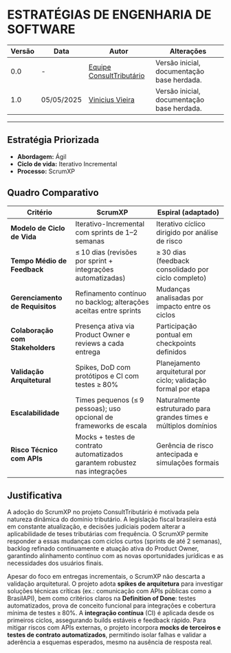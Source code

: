 # **ESTRATÉGIAS DE ENGENHARIA DE SOFTWARE**

| Versão | Data       | Autor                                                                                      | Alterações                                 |
| ------ | ---------- | ------------------------------------------------------------------------------------------ | ------------------------------------------ |
| 0.0    | -          | [Equipe ConsultTributário](https://github.com/mdsreq-fga-unb/2025.1-T02-ConsultTributario) | Versão inicial, documentação base herdada. |
| 1.0    | 05/05/2025 | [Vinicius Vieira](https://github.com/viniciusvieira00)                                     | Versão inicial, documentação base herdada. |


---

## Estratégia Priorizada

- **Abordagem:** Ágil  
- **Ciclo de vida:** Iterativo Incremental  
- **Processo:** ScrumXP

## Quadro Comparativo

| Critério                         | ScrumXP                                                                    | Espiral (adaptado)                                               |
| -------------------------------- | -------------------------------------------------------------------------- | ---------------------------------------------------------------- |
| **Modelo de Ciclo de Vida**      | Iterativo-Incremental com sprints de 1–2 semanas                           | Iterativo cíclico dirigido por análise de risco                  |
| **Tempo Médio de Feedback**      | ≤ 10 dias (revisões por sprint + integrações automatizadas)                | ≥ 30 dias (feedback consolidado por ciclo completo)              |
| **Gerenciamento de Requisitos**  | Refinamento contínuo no backlog; alterações aceitas entre sprints          | Mudanças analisadas por impacto entre os ciclos                  |
| **Colaboração com Stakeholders** | Presença ativa via Product Owner e reviews a cada entrega                  | Participação pontual em checkpoints definidos                    |
| **Validação Arquitetural**       | Spikes, DoD com protótipos e CI com testes ≥ 80%                           | Planejamento arquitetural por ciclo; validação formal por etapa  |
| **Escalabilidade**               | Times pequenos (≤ 9 pessoas); uso opcional de frameworks de escala         | Naturalmente estruturado para grandes times e múltiplos domínios |
| **Risco Técnico com APIs**       | Mocks + testes de contrato automatizados garantem robustez nas integrações | Gerência de risco antecipada e simulações formais                |

## Justificativa

A adoção do ScrumXP no projeto ConsultTributário é motivada pela natureza dinâmica do domínio tributário. A legislação fiscal brasileira está em constante atualização, e decisões judiciais podem alterar a aplicabilidade de teses tributárias com frequência. O ScrumXP permite responder a essas mudanças com ciclos curtos (sprints de até 2 semanas), backlog refinado continuamente e atuação ativa do Product Owner, garantindo alinhamento contínuo com as novas oportunidades jurídicas e as necessidades dos usuários finais.

Apesar do foco em entregas incrementais, o ScrumXP não descarta a validação arquitetural. O projeto adota **spikes de arquitetura** para investigar soluções técnicas críticas (ex.: comunicação com APIs públicas como a BrasilAPI), bem como critérios claros na **Definition of Done**: testes automatizados, prova de conceito funcional para integrações e cobertura mínima de testes ≥ 80%. A **integração contínua** (CI) é aplicada desde os primeiros ciclos, assegurando builds estáveis e feedback rápido. Para mitigar riscos com APIs externas, o projeto incorpora **mocks de terceiros e testes de contrato automatizados**, permitindo isolar falhas e validar a aderência a esquemas esperados, mesmo na ausência de resposta real.